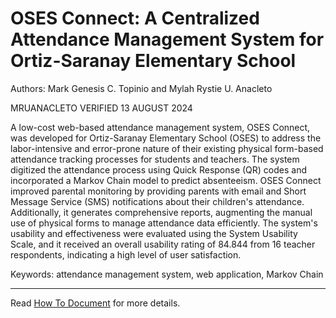 # OSES Connect: A Centralized Attendance Management System for Ortiz-Saranay Elementary School
Authors: Mark Genesis C. Topinio and Mylah Rystie U. Anacleto

MRUANACLETO VERIFIED 13 AUGUST 2024

A low-cost web-based attendance management system, OSES Connect, was developed for Ortiz-Saranay Elementary School (OSES) to address the labor-intensive and error-prone nature of their existing physical form-based attendance tracking processes for students and teachers. The system digitized the attendance process using Quick Response (QR) codes and incorporated a Markov Chain model to predict absenteeism. OSES Connect improved parental monitoring by providing parents with email and Short Message Service (SMS) notifications about their children's attendance. Additionally, it generates comprehensive reports, augmenting the manual use of physical forms to manage attendance data efficiently. The system's usability and effectiveness were evaluated using the System Usability Scale, and it received an overall usability rating of 84.844 from 16 teacher respondents, indicating a high level of user satisfaction.

Keywords: attendance management system,  web application, Markov Chain


---

Read [How To Document](HOWTO.md) for more details.
